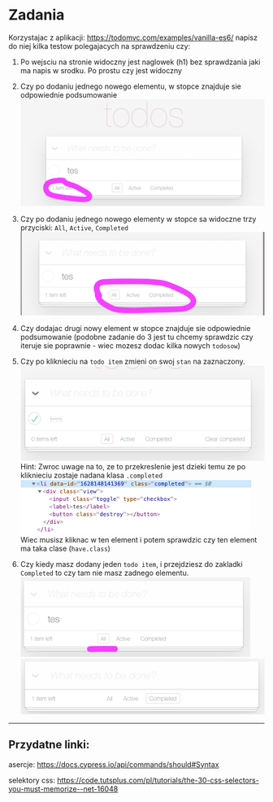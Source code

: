 # Zadania 

Korzystajac z aplikacji: https://todomvc.com/examples/vanilla-es6/ napisz do niej kilka testow polegajacych na sprawdzeniu czy:

1) Po wejsciu na stronie widoczny jest naglowek (h1) bez sprawdzania jaki ma napis w srodku. Po prostu czy jest widoczny

2) Czy po dodaniu jednego nowego elementu, w stopce znajduje sie odpowiednie podsumowanie
   ![](./imgs/task2.png)
   
3) Czy po dodaniu jednego nowego elementy w stopce sa widoczne trzy przyciski: `All`, `Active`, `Completed`
   ![](./imgs/task3.png)

4) Czy dodajac drugi nowy element w stopce znajduje sie odpowiednie podsumowanie (podobne zadanie do 3 jest tu chcemy sprawdzic czy iteruje sie poprawnie - wiec mozesz dodac kilka nowych `todosow`)

5) Czy po kliknieciu na `todo item` zmieni on swoj `stan` na zaznaczony.
   ![](./imgs/task5.png)
Hint: Zwroc uwage na to, ze to przekreslenie jest dzieki temu ze po kliknieciu zostaje nadana klasa `.completed`
   ![](./imgs/img.png)
   Wiec musisz kliknac w ten element i potem sprawdzic czy ten element ma taka clase (`have.class`)
   
6) Czy kiedy masz dodany jeden `todo item`, i przejdziesz do zakladki `Completed` to czy tam nie masz zadnego elementu.
   ![](./imgs/img_1.png)
   ![](./imgs/img_2.png)
   
----



## Przydatne linki: 
asercje: 
https://docs.cypress.io/api/commands/should#Syntax

selektory css: 
https://code.tutsplus.com/pl/tutorials/the-30-css-selectors-you-must-memorize--net-16048
